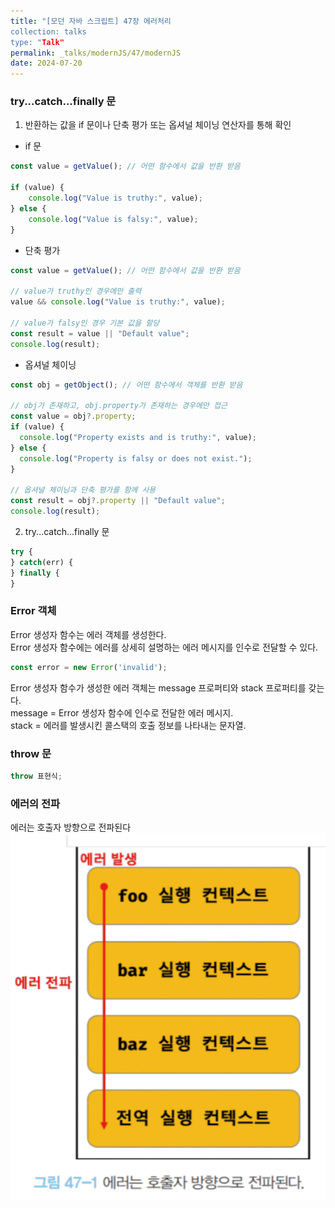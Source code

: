 ```yaml
---
title: "[모던 자바 스크립트] 47장 에러처리
collection: talks
type: "Talk"
permalink: _talks/modernJS/47/modernJS
date: 2024-07-20
---
```


### try...catch...finally 문
1. 반환하는 값을 if 문이나 단축 평가 또는 옵셔널 체이닝 연산자를 통해 확인

- if 문
```js
const value = getValue(); // 어떤 함수에서 값을 반환 받음

if (value) {
    console.log("Value is truthy:", value);
} else {
    console.log("Value is falsy:", value);
}
```
- 단축 평가
```js
const value = getValue(); // 어떤 함수에서 값을 반환 받음

// value가 truthy인 경우에만 출력
value && console.log("Value is truthy:", value);

// value가 falsy인 경우 기본 값을 할당
const result = value || "Default value";
console.log(result);
```

- 옵셔널 체이닝
```js
const obj = getObject(); // 어떤 함수에서 객체를 반환 받음

// obj가 존재하고, obj.property가 존재하는 경우에만 접근
const value = obj?.property;
if (value) {
  console.log("Property exists and is truthy:", value);
} else {
  console.log("Property is falsy or does not exist.");
}

// 옵셔널 체이닝과 단축 평가를 함께 사용
const result = obj?.property || "Default value";
console.log(result);
```

2. try...catch...finally 문
```js
try {
} catch(err) {
} finally {
}
```

### Error 객체
Error 생성자 함수는 에러 객체를 생성한다. </br>
Error 생성자 함수에는 에러를 상세히 설명하는 에러 메시지를 인수로 전달할 수 있다.
```js
const error = new Error('invalid');
```

Error 생성자 함수가 생성한 에러 객체는 message 프로퍼티와 stack 프로퍼티를 갖는다.<br>
message = Error 생성자 함수에 인수로 전달한 에러 메시지. <br>
stack =  에러를 발생시킨 콜스택의 호출 정보를 나타내는 문자열.<br>


### throw 문
```js
throw 표현식;
```

### 에러의 전파
에러는 호출자 방향으로 전파된다
![img.png](img.png)



